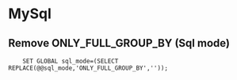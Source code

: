 # MySql

## Remove ONLY_FULL_GROUP_BY (Sql mode)

```mysql
	SET GLOBAL sql_mode=(SELECT REPLACE(@@sql_mode,'ONLY_FULL_GROUP_BY',''));

```


